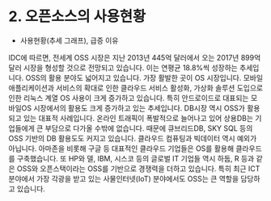 # 2. 오픈소스의 사용현황
- 사용현황(추세 그래프), 급증 이유

IDC에 따르면, 전세계 OSS 시장은 지난 2013년 445억 달러에서 오는 2017년 899억 달러 시장을 형성할 것으로 전망되고 있습니다. 이는 연평균 18.8%씩 성장하는 추세입니다. OSS의 활용 분야도 넓어지고 있습니다. 가장 활발한 곳이 OS 시장입니다. 모바일 애플리케이션과 서비스의 확대로 인한 클라우드 서비스 활성화, 가상화 솔루션 도입으로 인한 리눅스 계열 OS 사용이 크게 증가하고 있습니다. 특히 안드로이드로 대표되는 모바일OS 시장에서의 활용도 크게 증가하고 있는 추세입니다. DB시장 역시 OSS가 활용되고 있는 대표적 사례입니다. 온라인 트래픽이 폭발적으로 늘어나고 있어 상용DB는 기업들에게 큰 부담으로 다가올 수밖에 없습니다. 때문에 큐브리드DB, SKY SQL 등의 OSS 기반의 DB 활용도도 커지고 있습니다. 클라우드 컴퓨팅과 빅데이터 역시 예외가 아닙니다. 아마존을 비롯해 구글 등 대표적인 클라우드 기업들은 OS를 활용해 클라우드를 구축했습니다. 또 HP와 델, IBM, 시스코 등의 글로벌 IT 기업들 역시 하둡, R 등과 같은 OSS와 오픈스택이라는 OSS를 기반으로 경쟁력을 더하고 있습니다. 특히 최근 ICT 분야에서 가장 각광을 받고 있는 사물인터넷(IoT) 분야에서도 OSS는 큰 역할을 담당하고 있습니다. 
